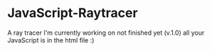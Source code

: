 # JavaScript-Raytracer
A ray tracer I'm currently working on not finished yet (v.1.0)
all your JavaScript is in the html file :)
